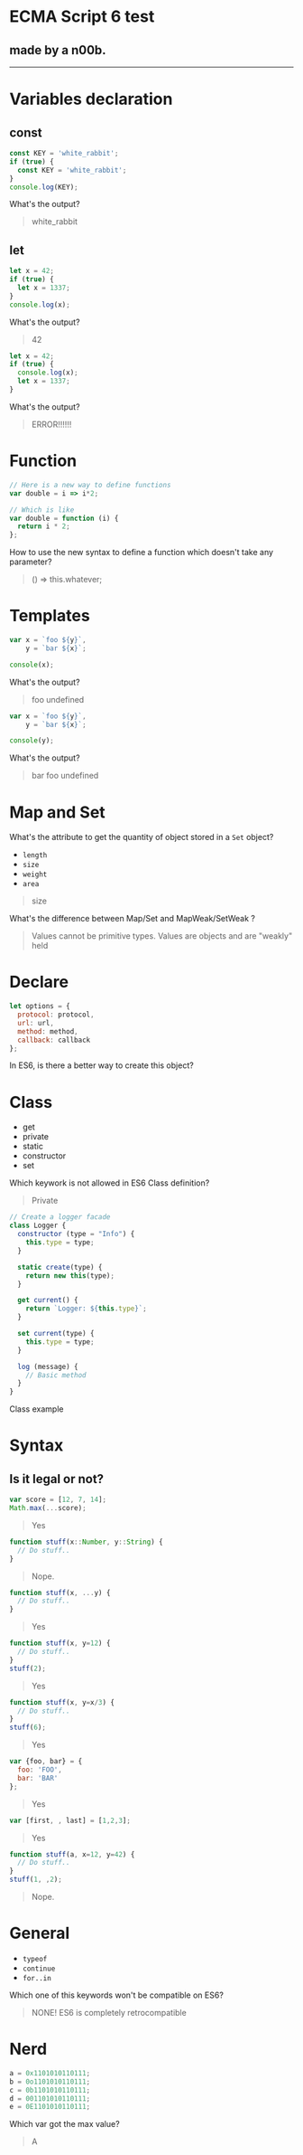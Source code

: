 # ECMA Script 6 test
## made by a n00b.

___________

# Variables declaration

## const

```js
const KEY = 'white_rabbit';
if (true) {
  const KEY = 'white_rabbit';
}
console.log(KEY);
```
What's the output?

> white_rabbit


## let

```js
let x = 42;
if (true) {
  let x = 1337;
}
console.log(x);
```
What's the output?

> 42


```js
let x = 42;
if (true) {
  console.log(x);
  let x = 1337;
}
```
What's the output?

> ERROR!!!!!!





# Function

```js
// Here is a new way to define functions
var double = i => i*2;

// Which is like
var double = function (i) {
  return i * 2;
};
```

How to use the new syntax to define a function which doesn't take any parameter?

> () => this.whatever;

# Templates

```js
var x = `foo ${y}`,
    y = `bar ${x}`;

console(x);
```
What's the output?

> foo undefined


```js
var x = `foo ${y}`,
    y = `bar ${x}`;

console(y);
```
What's the output?

> bar foo undefined



# Map and Set

What's the attribute to get the quantity of object stored in a `Set` object?

- `length`
- `size`
- `weight`
- `area`

> size

What's the difference between Map/Set and MapWeak/SetWeak ?

> Values cannot be primitive types. Values are objects and are "weakly" held



# Declare

```js
let options = {
  protocol: protocol,
  url: url,
  method: method,
  callback: callback
};
```
In ES6, is there a better way to create this object?



# Class

- get
- private
- static
- constructor
- set

Which keywork is not allowed in ES6 Class definition?

> Private

```js
// Create a logger facade
class Logger {
  constructor (type = "Info") {
    this.type = type;
  }

  static create(type) {
    return new this(type);
  }

  get current() {
    return `Logger: ${this.type}`;
  }

  set current(type) {
    this.type = type;
  }

  log (message) {
    // Basic method
  }
}
```
Class example



# Syntax
## Is it legal or not?


```js
var score = [12, 7, 14];
Math.max(...score);
```
> Yes


```js
function stuff(x::Number, y::String) {
  // Do stuff..
}
```
> Nope.


```js
function stuff(x, ...y) {
  // Do stuff..
}
```
> Yes


```js
function stuff(x, y=12) {
  // Do stuff..
}
stuff(2);
```
> Yes

```js
function stuff(x, y=x/3) {
  // Do stuff..
}
stuff(6);
```
> Yes


```js
var {foo, bar} = {
  foo: 'FOO',
  bar: 'BAR'
};
```
> Yes

```js
var [first, , last] = [1,2,3];
```
> Yes


```js
function stuff(a, x=12, y=42) {
  // Do stuff..
}
stuff(1, ,2);
```
> Nope.



# General

- `typeof`
- `continue`
- `for..in`

Which one of this keywords won't be compatible on ES6?

> NONE! ES6 is completely retrocompatible


# Nerd

```js
a = 0x1101010110111;
b = 0o1101010110111;
c = 0b1101010110111;
d = 001101010110111;
e = 0E1101010110111;
```
Which var got the max value?

> A

